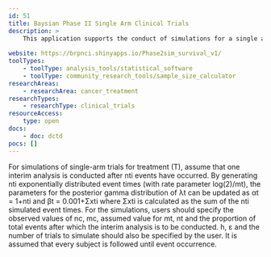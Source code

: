 ```yaml
---
id: 51
title: Baysian Phase II Single Arm Clinical Trials
description: >
    This application supports the conduct of simulations for a single arm phase II clinical trial of a new treatment T with time to event outcome variable.
    
website: https://brpnci.shinyapps.io/Phase2sim_survival_v1/
toolTypes:
    - toolType: analysis_tools/statistical_software
    - toolType: community_research_tools/sample_size_calculator
researchAreas:
    - researchArea: cancer_treatment
researchTypes:
    - researchType: clinical_trials
resourceAccess:
    type: open
docs:
    - doc: dctd
pocs: []        
---
```

For simulations of single-arm trials for treatment (T),  assume that one interim analysis is conducted after nti events have occurred. By generating nti exponentially distributed event times (with rate parameter log(2)/mt), the parameters for the posterior gamma distribution of λt can be updated as αt = 1+nti and βt = 0.001+Σxti where Σxti is calculated as the sum of the nti simulated event times. For the simulations, users should specify the observed values of nc, mc, assumed value for mt, nt and the proportion of total events after which the interim analysis is to be conducted. h, ε and the number of trials to simulate should also be specified by the user. It is assumed that every subject is followed until event occurrence.